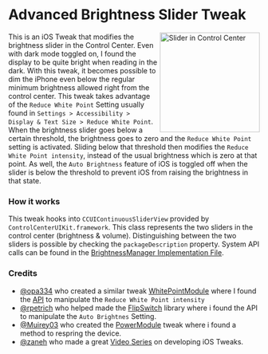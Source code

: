 # Advanced Brightness Slider Tweak

<img src="https://github.com/jschiefner/advanced-brightness-slider-tweak/blob/main/screenshots/slider_annotated.png?raw=true" width="200" alt="Slider in Control Center" align="right">

This is an iOS Tweak that modifies the brightness slider in the Control Center. Even with dark mode toggled on, I found the display to be quite bright when reading in the dark. With this tweak, it becomes possible to dim the iPhone even below the regular minimum brightness allowed right from the control center. This tweak takes advantage of the `Reduce White Point` Setting usually found in `Settings > Accessibility > Display & Text Size > Reduce White Point`. When the brightness slider goes below a certain threshold, the brightness goes to zero and the `Reduce White Point` setting is activated. Sliding below that threshold then modifies the `Reduce White Point intensity`, instead of the usual brightness which is zero at that point. As well, the `Auto Brightness` feature of iOS is toggled off when the slider is below the threshold to prevent iOS from raising the brightness in that state.

### How it works

This tweak hooks into `CCUIContinuousSliderView` provided by `ControlCenterUIKit.framework`. This class represents the two sliders in the control center (brightness & volume). Distinguishing between the two sliders is possible by checking the `packageDescription` property. System API calls can be found in the [BrightnessManager Implementation File](BrightnessManager.xm).

### Credits
 - [@opa334](https://github.com/opa334) who created a similar tweak [WhitePointModule](https://github.com/opa334/WhitePointModule) where I found the [API]() to manipulate the `Reduce White Point intensity`
 - [@rpetrich](https://github.com/rpetrich) who helped made the [FlipSwitch](https://github.com/a3tweaks/Flipswitch) library where i found the API to manipulate the `Auto Brightnes` Setting.
- [@Muirey03](https://github.com/Muirey03) who created the [PowerModule](https://github.com/Muirey03/PowerModule) tweak where i found a method to respring the device.
- [@zaneh](https://github.com/zaneh) who made a great [Video Series](https://www.youtube.com/playlist?list=PLFWEDfSyl7h_K8Ew4rwTzlUPgWU7nKYri) on developing iOS Tweaks.
